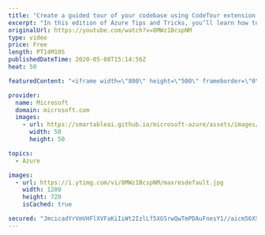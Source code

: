 ```yaml
---
title: "Create a guided tour of your codebase using CodeTour extension for VS Code | Azure Tips and Tricks"
excerpt: "In this edition of Azure Tips and Tricks, you’ll learn how to create a guided code tour for your codebase right inside of Visual Studio Code to ease the collaboration, contribution, and onboarding someone new to your code project.    For more tips and tricks, visit: https://aka.ms/azuretipsandtricks"
originalUrl: https://youtube.com/watch?v=8MWz1BcspNM
type: video
price: Free
length: PT14M10S
publishedDateTime: 2020-05-08T15:14:56Z
heat: 50

featuredContent: "<iframe width=\"800\" height=\"500\" frameborder=\"0\" src=\"https://www.youtube.com/embed/8MWz1BcspNM\" allow=\"accelerometer; autoplay; encrypted-media; gyroscope; picture-in-picture\" allowfullscreen></iframe>"

provider:
  name: Microsoft
  domain: microsoft.com
  images:
    - url: https://smartableai.github.io/microsoft-azure/assets/images/organizations/microsoft.com-50x50.jpg
      width: 50
      height: 50

topics:
  - Azure

images:
  - url: https://i.ytimg.com/vi/8MWz1BcspNM/maxresdefault.jpg
    width: 1280
    height: 720
    isCached: true

secured: "JmcicadYrVmVHFlXVFaKiIiWt2IzlLf5XGSrwQwTmPDAuFnesY1//aicm56XSo1Fh6ttpF58a8Is/PKFaSX0vtPzNlXdiXQnY6wreNo0pmOcoqoi7r2QM3x7kVcm7LmodnsfsZ7YucZdseLi4KMqTqAJIwlBG4p0BbysQ/zN4xQXp/kg1yhoDZ21EB27bw16qaXfrJ5DTpWfJnpn29W1E4Fe7V2qmkKFTlqFvG3bUnk4tlYbPiOB93TA9qzUMaujCJIpz8W9RO+WjIAVGB6Tpj/QLbWQenJpB5ESx4i6HEkvEea40umRpQcNJ+EvKAfYiQt4An/oe5wHfZ+yTNMIEeWs1rT7jywzxcW7EentNIlUZGf2M7dI9K9ijteMkCEG8gm90u0DtBv8CA2i/D43nn1jXrkyYVvZzW9ds3o9974=;Xv21CeFru4XDR45GgyyPbA=="
---
```


